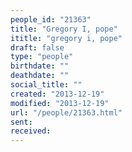 ```yaml
---
people_id: "21363"
title: "Gregory I, pope"
ititle: "gregory i, pope"
draft: false
type: "people"
birthdate: ""
deathdate: ""
social_title: ""
created: "2013-12-19"
modified: "2013-12-19"
url: "/people/21363.html"
sent:
received:
---
```

